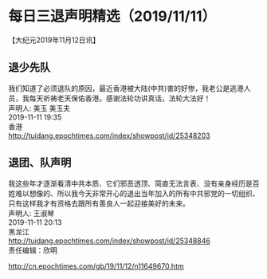 # 每日三退声明精选（2019/11/11）
  
  
【大纪元2019年11月12日讯】  
## 退少先队  
我们知道了必须退队的原因，最近香港被大陆(中共)害的好惨，我老公是逃港人员，我每天祈祷老天保佑香港。感谢法轮功讲真话，法轮大法好！  
声明人: 美玉 美玉夫  
2019-11-11 19:35  
香港  
<a href="http://tuidang.epochtimes.com/index/showpost/id/25348203">http://tuidang.epochtimes.com/index/showpost/id/25348203</a>  
## 退团、队声明  
我这些年才逐渐看清中共本质、它们邪恶透顶、简直无法言表、没有亲身经历是百姓难以想像的、所以我今天非常开心的退出当年加入的所有中共邪党的一切组织、只有这样我才有资格去跟所有善良人一起迎接美好的未来。  
声明人: 王淑琴  
2019-11-11 20:13  
黑龙江  
<a href="http://tuidang.epochtimes.com/index/showpost/id/25348846">http://tuidang.epochtimes.com/index/showpost/id/25348846</a>  
责任编辑：欣明  
  
  
  
http://cn.epochtimes.com/gb/19/11/12/n11649670.htm
